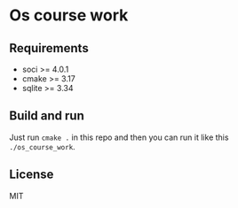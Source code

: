 # Os course work
## Requirements
* soci >= 4.0.1
* cmake >= 3.17
* sqlite >= 3.34

## Build and run
Just run `cmake .` in this repo and then you can run it like this `./os_course_work`.

## License
MIT
